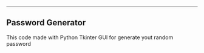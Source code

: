 
---
Password Generator
---

This code made with Python Tkinter GUI for generate yout random password
